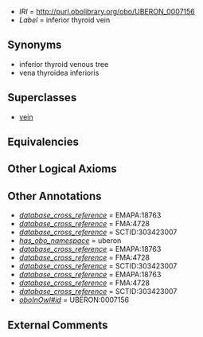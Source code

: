  * *IRI* = http://purl.obolibrary.org/obo/UBERON_0007156
 * *Label* = inferior thyroid vein

## Synonyms

 * inferior thyroid venous tree
 * vena thyroidea inferioris

## Superclasses

 * [vein](../../UBERON/38/UBERON_0001638.md)

## Equivalencies


## Other Logical Axioms


## Other Annotations

 * *[database_cross_reference](../../ef/oboInOwl#hasDbXref.md)* = EMAPA:18763
 * *[database_cross_reference](../../ef/oboInOwl#hasDbXref.md)* = FMA:4728
 * *[database_cross_reference](../../ef/oboInOwl#hasDbXref.md)* = SCTID:303423007
 * *[has_obo_namespace](../../ce/oboInOwl#hasOBONamespace.md)* = uberon
 * *[database_cross_reference](../../ef/oboInOwl#hasDbXref.md)* = EMAPA:18763
 * *[database_cross_reference](../../ef/oboInOwl#hasDbXref.md)* = FMA:4728
 * *[database_cross_reference](../../ef/oboInOwl#hasDbXref.md)* = SCTID:303423007
 * *[database_cross_reference](../../ef/oboInOwl#hasDbXref.md)* = EMAPA:18763
 * *[database_cross_reference](../../ef/oboInOwl#hasDbXref.md)* = FMA:4728
 * *[database_cross_reference](../../ef/oboInOwl#hasDbXref.md)* = SCTID:303423007
 * *[oboInOwl#id](../../id/oboInOwl#id.md)* = UBERON:0007156

## External Comments

